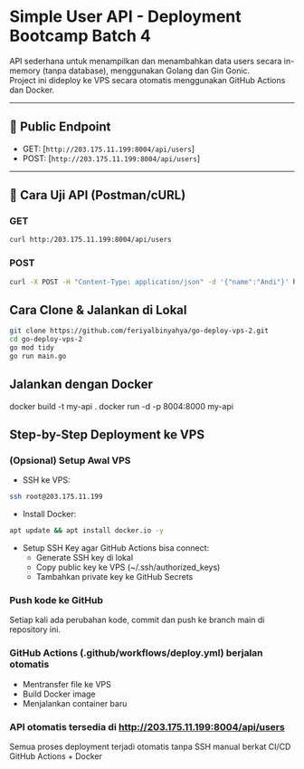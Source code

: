 #  Simple User API - Deployment Bootcamp Batch 4

API sederhana untuk menampilkan dan menambahkan data users secara in-memory (tanpa database), menggunakan Golang dan Gin Gonic.  
Project ini dideploy ke VPS secara otomatis menggunakan GitHub Actions dan Docker.

---

## 📌 Public Endpoint

- GET: [`http://203.175.11.199:8004/api/users`]
- POST: [`http://203.175.11.199:8004/api/users`]

---

## 🧪 Cara Uji API (Postman/cURL)

### GET
```bash
curl http:/203.175.11.199:8004/api/users
```

### POST
```bash
curl -X POST -H "Content-Type: application/json" -d '{"name":"Andi"}' http://203.175.11.199:8004/api/users
```
## Cara Clone & Jalankan di Lokal
```bash
git clone https://github.com/feriyalbinyahya/go-deploy-vps-2.git
cd go-deploy-vps-2
go mod tidy
go run main.go
```
## Jalankan dengan Docker
docker build -t my-api .
docker run -d -p 8004:8000 my-api

## Step-by-Step Deployment ke VPS

### (Opsional) Setup Awal VPS
- SSH ke VPS:
```bash
ssh root@203.175.11.199
```
- Install Docker:
```bash
apt update && apt install docker.io -y
```
- Setup SSH Key agar GitHub Actions bisa connect:
    - Generate SSH key di lokal
    - Copy public key ke VPS (~/.ssh/authorized_keys)
    - Tambahkan private key ke GitHub Secrets

### Push kode ke GitHub
Setiap kali ada perubahan kode, commit dan push ke branch main di repository ini.

### GitHub Actions (.github/workflows/deploy.yml) berjalan otomatis
- Mentransfer file ke VPS
- Build Docker image
- Menjalankan container baru

### API otomatis tersedia di http://203.175.11.199:8004/api/users
Semua proses deployment terjadi otomatis tanpa SSH manual berkat CI/CD GitHub Actions + Docker


